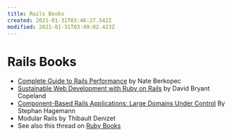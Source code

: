 ```yaml
---
title: Rails Books
created: 2021-01-31T03:46:27.542Z
modified: 2021-01-31T03:49:02.423Z
---
```


# Rails Books

- [Complete Guide to Rails Performance](https://www.railsspeed.com/) by Nate Berkopec
- [Sustainable Web Development with Ruby on Rails](https://sustainable-rails.com/) by David Bryant Copeland
- [Component-Based Rails Applications: Large Domains Under Control](https://www.informit.com/store/component-based-rails-applications-large-domains-under-9780134775241) By Stephan Hagemann
- Modular Rails by Thibault Denizet
- See also this thread on [Ruby Books](https://www.reddit.com/r/ruby/comments/xsvbks/ruby_reading_materials_in_2022/)
